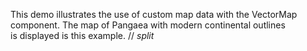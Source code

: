 This demo illustrates the use of&nbsp;custom map data with the VectorMap component. The map of&nbsp;Pangaea with modern continental outlines is&nbsp;displayed is&nbsp;this example.
// _split_